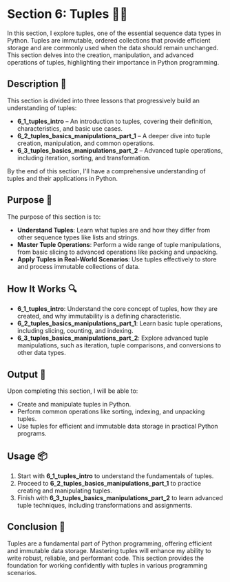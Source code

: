 # Section 6: Tuples 🧑‍💻

In this section, I explore tuples, one of the essential sequence data types in Python.
Tuples are immutable, ordered collections that provide efficient storage and are commonly used when the data should remain unchanged.
This section delves into the creation, manipulation, and advanced operations of tuples, highlighting their importance in Python programming.

## Description 📝

This section is divided into three lessons that progressively build an understanding of tuples:

-   **6_1_tuples_intro** – An introduction to tuples, covering their definition, characteristics, and basic use cases.
-   **6_2_tuples_basics_manipulations_part_1** – A deeper dive into tuple creation, manipulation, and common operations.
-   **6_3_tuples_basics_manipulations_part_2** – Advanced tuple operations, including iteration, sorting, and transformation.

By the end of this section, I'll have a comprehensive understanding of tuples and their applications in Python.

## Purpose 🎯

The purpose of this section is to:

-   **Understand Tuples**: Learn what tuples are and how they differ from other sequence types like lists and strings.
-   **Master Tuple Operations**: Perform a wide range of tuple manipulations, from basic slicing to advanced operations like packing and unpacking.
-   **Apply Tuples in Real-World Scenarios**: Use tuples effectively to store and process immutable collections of data.

## How It Works 🔍

-   **6_1_tuples_intro**: Understand the core concept of tuples, how they are created, and why immutability is a defining characteristic.
-   **6_2_tuples_basics_manipulations_part_1**: Learn basic tuple operations, including slicing, counting, and indexing.
-   **6_3_tuples_basics_manipulations_part_2**: Explore advanced tuple manipulations, such as iteration, tuple comparisons, and conversions to other data types.

## Output 📜

Upon completing this section, I will be able to:

-   Create and manipulate tuples in Python.
-   Perform common operations like sorting, indexing, and unpacking tuples.
-   Use tuples for efficient and immutable data storage in practical Python programs.

## Usage 📦

1. Start with **6_1_tuples_intro** to understand the fundamentals of tuples.
2. Proceed to **6_2_tuples_basics_manipulations_part_1** to practice creating and manipulating tuples.
3. Finish with **6_3_tuples_basics_manipulations_part_2** to learn advanced tuple techniques, including transformations and assignments.

## Conclusion 🚀

Tuples are a fundamental part of Python programming, offering efficient and immutable data storage.
Mastering tuples will enhance my ability to write robust, reliable, and performant code.
This section provides the foundation for working confidently with tuples in various programming scenarios.
